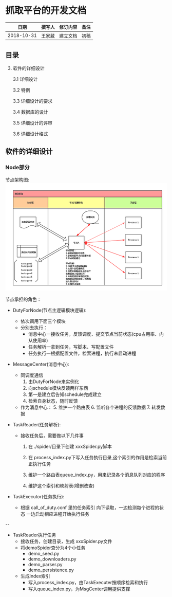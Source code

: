 # 抓取平台的开发文档

|**日期**|**撰写人**|**修订内容**|**备注**|
|:-----:|:-------:|:---------:|:-----:|
|2018-10-31|王家葳|建立文档|初稿|

## 目录

3. 软件的详细设计

	3.1 详细设计 
	
	3.2 特例
	
	3.3 详细设计的要求
	
	3.4 数据库的设计
	
	3.5 详细设计的评审
	
	3.6 详细设计格式
	
## 软件的详细设计

### Node部分

节点架构图:
![节点架构][0]

节点承担的角色：

- DutyForNode(节点主逻辑模块逻辑):
	- 依次调用下面三个模块
	- 分别去执行：
		- 消息中心一接收任务，反馈调度、提交节点当前状态(cpu占用率、内从使用率)
		- 任务解析一拿到任务，写脚本、写配置文件
		- 任务执行一根据配置文件，检索进程，执行未启动进程
		
- MessageCenter(消息中心):
	- 同调度通信
		1. 由DutyForNode来实例化
   		2. 向schedule模块反馈两样东西
   		3. 第一是建立后告知schedule完成建立
   		4. 检索自身状态，随时反馈
   - 作为消息中心：
   		5. 维护一个路由表
   		6. 监听各个进程的反馈数据
   		7. 转发数据
  
- TaskReader(任务解析):
	- 接收任务后，需要做以下几件事
   		1. 在 ./spider/目录下创建 xxxSpider.py脚本
    	
    	2. 在 process_index.py下写入任务执行目录,这个索引的作用是检索当前正执行任务
      
      	3. 维护一个路由表queue_index.py，用来记录各个消息队列对应的程序
      
      	4. 维护这个索引和映射表(增删改查)
      	
- TaskExecutor(任务执行):
	- 根据 call_of_duty.conf 里的任务索引
    向下读取，一边检测每个进程的状态
    一边启动相应进程开始执行任务
    
  
 --
 
- TaskReader执行任务
	- 接收任务，创建目录，生成 xxxSpider.py文件
	- 将demoSpider查分为4个小任务
		- demo_seed.py
		- demo_downloaders.py
		- demo_parser.py
		- demo_persistence.py
	- 生成index索引
		- 写入process_index.py，由TaskExecuter按顺序检索和执行
		- 写入queue_index.py，为MsgCenter调用提供支撑
 
 [0]: https://github.com/beforeuwait/spider_platform/blob/master/%E8%AE%BE%E8%AE%A1%E6%96%87%E6%A1%A3/%E6%B6%88%E6%81%AF%E6%A1%86%E6%9E%B6.jpg?raw=true